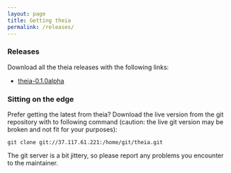 ```yaml
---
layout: page
title: Getting theia
permalink: /releases/
---
```


### Releases
Download all the theia releases with the following links:

* [theia-0.1.0alpha](../workinprogress.html)

### Sitting on the edge
Prefer getting the latest from theia? Download the live version from the git repository with to following command (caution: the live git version may be broken and not fit for your purposes):

`git clone git://37.117.61.221:/home/git/theia.git`

The git server is a bit jittery, so please report any problems you encounter to the maintainer.
